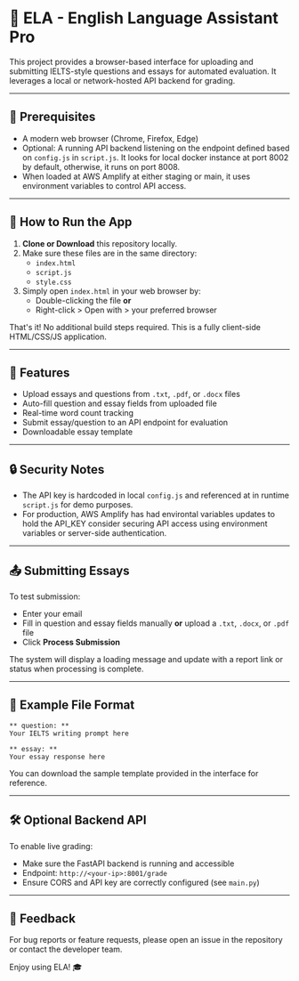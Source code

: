 # 📘 ELA - English Language Assistant Pro

This project provides a browser-based interface for uploading and submitting IELTS-style questions and essays for automated evaluation. It leverages a local or network-hosted API backend for grading.

---

## 🔧 Prerequisites
- A modern web browser (Chrome, Firefox, Edge)
- Optional: A running API backend listening on the endpoint defined based on `config.js` in `script.js`. It looks for local docker instance at port 8002 by default, otherwise, it runs on port 8008.
- When loaded at AWS Amplify at either staging or main, it uses environment variables to control API access.



---

## 🚀 How to Run the App

1. **Clone or Download** this repository locally.
2. Make sure these files are in the same directory:
   - `index.html`
   - `script.js`
   - `style.css`
3. Simply open `index.html` in your web browser by:
   - Double-clicking the file **or**
   - Right-click > Open with > your preferred browser

That's it! No additional build steps required. This is a fully client-side HTML/CSS/JS application.


---

## 📁 Features
- Upload essays and questions from `.txt`, `.pdf`, or `.docx` files
- Auto-fill question and essay fields from uploaded file
- Real-time word count tracking
- Submit essay/question to an API endpoint for evaluation
- Downloadable essay template

---

## 🔒 Security Notes

- The API key is hardcoded in local `config.js` and referenced at in runtime `script.js` for demo purposes.
- For production, AWS Amplify has had environtal variables updates to hold the API_KEY consider securing API access using environment variables or server-side authentication.

---

## 📤 Submitting Essays
To test submission:
- Enter your email
- Fill in question and essay fields manually **or** upload a `.txt`, `.docx`, or `.pdf` file
- Click **Process Submission**

The system will display a loading message and update with a report link or status when processing is complete.

---

## 📎 Example File Format
```
** question: **
Your IELTS writing prompt here

** essay: **
Your essay response here
```
You can download the sample template provided in the interface for reference.

---

## 🛠 Optional Backend API
To enable live grading:
- Make sure the FastAPI backend is running and accessible
- Endpoint: `http://<your-ip>:8001/grade`
- Ensure CORS and API key are correctly configured (see `main.py`)

---

## 💬 Feedback
For bug reports or feature requests, please open an issue in the repository or contact the developer team.

Enjoy using ELA! 🎓
